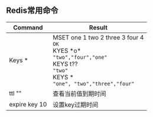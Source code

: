 Redis常用命令
---

Command | Result
--- | ---
Keys * | MSET one 1 two 2 three 3 four 4 <br> `OK` <br> KYES \*o* <br> `"two","four","one"`<br>KEYS t??<br>`"two"`<br>KEYS *<br> `"one", "two","three","four"`
ttl "" | 查看当前值到期时间
expire key 10 | 设置key过期时间